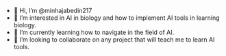 - 👋 Hi, I’m @minhajabedin217
- 👀 I’m interested in AI in biology and how to implement AI tools in learning biology.
- 🌱 I’m currently learning how to navigate in the field of AI. 
- 💞️ I’m looking to collaborate on any project that will teach me to learn AI tools. 

<!---
minhajabedin217/minhajabedin217 is a ✨ special ✨ repository because its `README.md` (this file) appears on your GitHub profile.
You can click the Preview link to take a look at your changes.
--->
